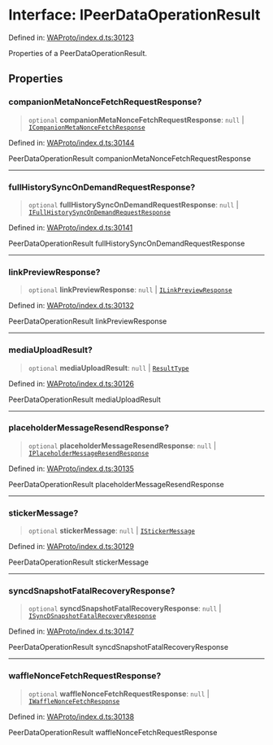# Interface: IPeerDataOperationResult

Defined in: [WAProto/index.d.ts:30123](https://github.com/Fokusdotid/bail/blob/fcd0cec6f26de1fb545eb2e03fa5c63fbad99d3d/WAProto/index.d.ts#L30123)

Properties of a PeerDataOperationResult.

## Properties

### companionMetaNonceFetchRequestResponse?

> `optional` **companionMetaNonceFetchRequestResponse**: `null` \| [`ICompanionMetaNonceFetchResponse`](../namespaces/PeerDataOperationResult/interfaces/ICompanionMetaNonceFetchResponse.md)

Defined in: [WAProto/index.d.ts:30144](https://github.com/Fokusdotid/bail/blob/fcd0cec6f26de1fb545eb2e03fa5c63fbad99d3d/WAProto/index.d.ts#L30144)

PeerDataOperationResult companionMetaNonceFetchRequestResponse

***

### fullHistorySyncOnDemandRequestResponse?

> `optional` **fullHistorySyncOnDemandRequestResponse**: `null` \| [`IFullHistorySyncOnDemandRequestResponse`](../namespaces/PeerDataOperationResult/interfaces/IFullHistorySyncOnDemandRequestResponse.md)

Defined in: [WAProto/index.d.ts:30141](https://github.com/Fokusdotid/bail/blob/fcd0cec6f26de1fb545eb2e03fa5c63fbad99d3d/WAProto/index.d.ts#L30141)

PeerDataOperationResult fullHistorySyncOnDemandRequestResponse

***

### linkPreviewResponse?

> `optional` **linkPreviewResponse**: `null` \| [`ILinkPreviewResponse`](../namespaces/PeerDataOperationResult/interfaces/ILinkPreviewResponse.md)

Defined in: [WAProto/index.d.ts:30132](https://github.com/Fokusdotid/bail/blob/fcd0cec6f26de1fb545eb2e03fa5c63fbad99d3d/WAProto/index.d.ts#L30132)

PeerDataOperationResult linkPreviewResponse

***

### mediaUploadResult?

> `optional` **mediaUploadResult**: `null` \| [`ResultType`](../../../../MediaRetryNotification/enumerations/ResultType.md)

Defined in: [WAProto/index.d.ts:30126](https://github.com/Fokusdotid/bail/blob/fcd0cec6f26de1fb545eb2e03fa5c63fbad99d3d/WAProto/index.d.ts#L30126)

PeerDataOperationResult mediaUploadResult

***

### placeholderMessageResendResponse?

> `optional` **placeholderMessageResendResponse**: `null` \| [`IPlaceholderMessageResendResponse`](../namespaces/PeerDataOperationResult/interfaces/IPlaceholderMessageResendResponse.md)

Defined in: [WAProto/index.d.ts:30135](https://github.com/Fokusdotid/bail/blob/fcd0cec6f26de1fb545eb2e03fa5c63fbad99d3d/WAProto/index.d.ts#L30135)

PeerDataOperationResult placeholderMessageResendResponse

***

### stickerMessage?

> `optional` **stickerMessage**: `null` \| [`IStickerMessage`](../../../interfaces/IStickerMessage.md)

Defined in: [WAProto/index.d.ts:30129](https://github.com/Fokusdotid/bail/blob/fcd0cec6f26de1fb545eb2e03fa5c63fbad99d3d/WAProto/index.d.ts#L30129)

PeerDataOperationResult stickerMessage

***

### syncdSnapshotFatalRecoveryResponse?

> `optional` **syncdSnapshotFatalRecoveryResponse**: `null` \| [`ISyncDSnapshotFatalRecoveryResponse`](../namespaces/PeerDataOperationResult/interfaces/ISyncDSnapshotFatalRecoveryResponse.md)

Defined in: [WAProto/index.d.ts:30147](https://github.com/Fokusdotid/bail/blob/fcd0cec6f26de1fb545eb2e03fa5c63fbad99d3d/WAProto/index.d.ts#L30147)

PeerDataOperationResult syncdSnapshotFatalRecoveryResponse

***

### waffleNonceFetchRequestResponse?

> `optional` **waffleNonceFetchRequestResponse**: `null` \| [`IWaffleNonceFetchResponse`](../namespaces/PeerDataOperationResult/interfaces/IWaffleNonceFetchResponse.md)

Defined in: [WAProto/index.d.ts:30138](https://github.com/Fokusdotid/bail/blob/fcd0cec6f26de1fb545eb2e03fa5c63fbad99d3d/WAProto/index.d.ts#L30138)

PeerDataOperationResult waffleNonceFetchRequestResponse
